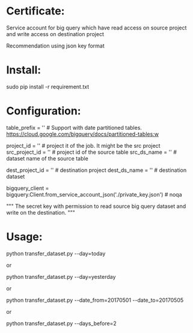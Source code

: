 # Certificate:

Service account for big query which have read access on source project and write access on destination project

  Recommendation using json key format


# Install:

  sudo pip install -r requirement.txt

# Configuration:


table_prefix = ''  # Support with date partitioned tables. https://cloud.google.com/bigquery/docs/partitioned-tables:w

project_id = ''  # project it of the job. It might be the src project
src_project_id = ''  # project id of the source table
src_ds_name = ''  # dataset name of the source table

dest_project_id = ''  # destination project
dest_ds_name = ''  # destination dataset

bigquery_client = bigquery.Client.from_service_account_json('./private_key.json')  # noqa

"""
The secret key with permission to read source big query dataset and write on
the destination.
"""

# Usage:

  python transfer_dataset.py --day=today

or 

  python transfer_dataset.py --day=yesterday

or

  python transfer_dataset.py --date_from=20170501 --date_to=20170505

or 

  python transfer_dataset.py --days_before=2



